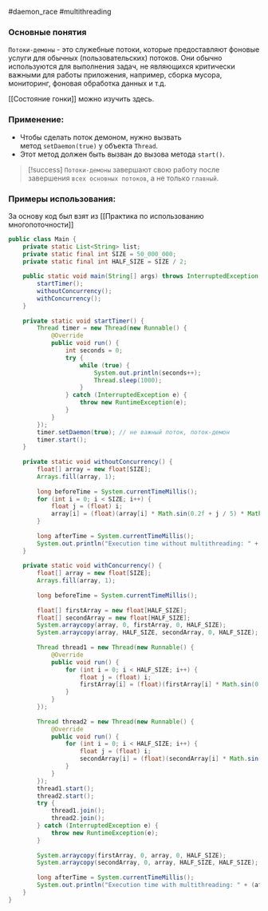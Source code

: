 #daemon_race #multithreading 
### Основные понятия

`Потоки-демоны` - это служебные потоки, которые предоставляют фоновые услуги для обычных (пользовательских) потоков. Они обычно используются для выполнения задач, не являющихся критически важными для работы приложения, например, сборка мусора, мониторинг, фоновая обработка данных и т.д.

[[Состояние гонки]] можно изучить здесь.
### Применение:

- Чтобы сделать поток демоном, нужно вызвать метод `setDaemon(true)` у объекта `Thread`.
- Этот метод должен быть вызван до вызова метода `start()`.

>[!success] `Потоки-демоны` завершают свою работу после завершения `всех основных потоков`, а не только `главный`.
### Примеры использования: 

За основу код был взят из [[Практика по использованию многопоточности]]

```java
public class Main {  
    private static List<String> list;  
    private static final int SIZE = 50_000_000;  
    private static final int HALF_SIZE = SIZE / 2;  
  
    public static void main(String[] args) throws InterruptedException {  
        startTimer();  
        withoutConcurrency();  
        withConcurrency();  
    }  
  
    private static void startTimer() {  
        Thread timer = new Thread(new Runnable() {  
            @Override  
            public void run() {  
                int seconds = 0;  
                try {  
                    while (true) {  
                        System.out.println(seconds++);  
                        Thread.sleep(1000);  
                    }  
                } catch (InterruptedException e) {  
                    throw new RuntimeException(e);  
                }  
            }  
        });  
        timer.setDaemon(true); // не важный поток, поток-демон  
        timer.start();  
    }  
  
    private static void withoutConcurrency() {  
        float[] array = new float[SIZE];  
        Arrays.fill(array, 1);  
  
        long beforeTime = System.currentTimeMillis();  
        for (int i = 0; i < SIZE; i++) {  
            float j = (float) i;  
            array[i] = (float)(array[i] * Math.sin(0.2f + j / 5) * Math.cos(0.2f + j / 5) * Math.cos(0.4f + j / 2));  
        }  
  
        long afterTime = System.currentTimeMillis();  
        System.out.println("Execution time without multithreading: " + (afterTime - beforeTime) + " ms");  
    }  
  
    private static void withConcurrency() {  
        float[] array = new float[SIZE];  
        Arrays.fill(array, 1);  
  
        long beforeTime = System.currentTimeMillis();  
  
        float[] firstArray = new float[HALF_SIZE];  
        float[] secondArray = new float[HALF_SIZE];  
        System.arraycopy(array, 0, firstArray, 0, HALF_SIZE);  
        System.arraycopy(array, HALF_SIZE, secondArray, 0, HALF_SIZE);  
  
        Thread thread1 = new Thread(new Runnable() {  
            @Override  
            public void run() {  
                for (int i = 0; i < HALF_SIZE; i++) {  
                    float j = (float) i;  
                    firstArray[i] = (float)(firstArray[i] * Math.sin(0.2f + j / 5) * Math.cos(0.2f + j / 5) * Math.cos(0.4f + j / 2));  
                }  
            }  
        });  
  
        Thread thread2 = new Thread(new Runnable() {  
            @Override  
            public void run() {  
                for (int i = 0; i < HALF_SIZE; i++) {  
                    float j = (float) i;  
                    secondArray[i] = (float)(secondArray[i] * Math.sin(0.2f + j / 5) * Math.cos(0.2f + j / 5) * Math.cos(0.4f + j / 2));  
                }  
            }  
        });  
        thread1.start();  
        thread2.start();  
        try {  
            thread1.join();  
            thread2.join();  
        } catch (InterruptedException e) {  
            throw new RuntimeException(e);  
        }  
  
        System.arraycopy(firstArray, 0, array, 0, HALF_SIZE);  
        System.arraycopy(secondArray, 0, array, HALF_SIZE, HALF_SIZE);  
  
        long afterTime = System.currentTimeMillis();  
        System.out.println("Execution time with multithreading: " + (afterTime - beforeTime) + " ms");  
    }  
}
```

